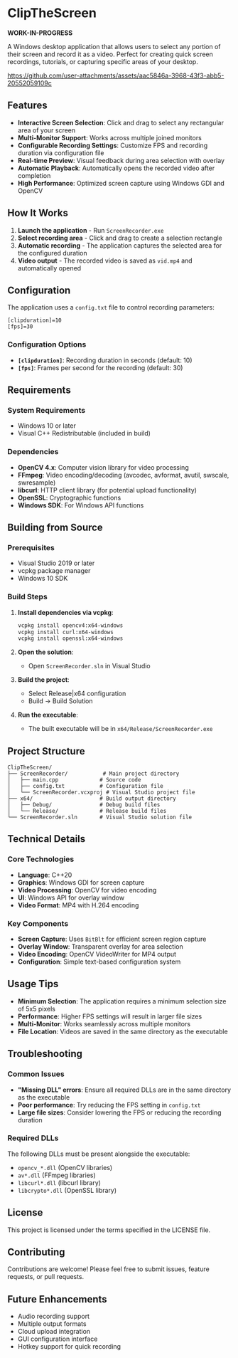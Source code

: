 # ClipTheScreen
**WORK-IN-PROGRESS**

A Windows desktop application that allows users to select any portion of their screen and record it as a video. Perfect for creating quick screen recordings, tutorials, or capturing specific areas of your desktop.

https://github.com/user-attachments/assets/aac5846a-3968-43f3-abb5-20552059109c

## Features

- **Interactive Screen Selection**: Click and drag to select any rectangular area of your screen
- **Multi-Monitor Support**: Works across multiple joined monitors
- **Configurable Recording Settings**: Customize FPS and recording duration via configuration file
- **Real-time Preview**: Visual feedback during area selection with overlay
- **Automatic Playback**: Automatically opens the recorded video after completion
- **High Performance**: Optimized screen capture using Windows GDI and OpenCV

## How It Works

1. **Launch the application** - Run `ScreenRecorder.exe`
2. **Select recording area** - Click and drag to create a selection rectangle
3. **Automatic recording** - The application captures the selected area for the configured duration
4. **Video output** - The recorded video is saved as `vid.mp4` and automatically opened

## Configuration

The application uses a `config.txt` file to control recording parameters:

```
[clipduration]=10
[fps]=30
```

### Configuration Options

- **`[clipduration]`**: Recording duration in seconds (default: 10)
- **`[fps]`**: Frames per second for the recording (default: 30)

## Requirements

### System Requirements
- Windows 10 or later
- Visual C++ Redistributable (included in build)

### Dependencies
- **OpenCV 4.x**: Computer vision library for video processing
- **FFmpeg**: Video encoding/decoding (avcodec, avformat, avutil, swscale, swresample)
- **libcurl**: HTTP client library (for potential upload functionality)
- **OpenSSL**: Cryptographic functions
- **Windows SDK**: For Windows API functions

## Building from Source

### Prerequisites
- Visual Studio 2019 or later
- vcpkg package manager
- Windows 10 SDK

### Build Steps

1. **Install dependencies via vcpkg**:
   ```bash
   vcpkg install opencv4:x64-windows
   vcpkg install curl:x64-windows
   vcpkg install openssl:x64-windows
   ```

2. **Open the solution**:
   - Open `ScreenRecorder.sln` in Visual Studio

3. **Build the project**:
   - Select Release|x64 configuration
   - Build → Build Solution

4. **Run the executable**:
   - The built executable will be in `x64/Release/ScreenRecorder.exe`

## Project Structure

```
ClipTheScreen/
├── ScreenRecorder/           # Main project directory
│   ├── main.cpp             # Source code
│   ├── config.txt           # Configuration file
│   └── ScreenRecorder.vcxproj # Visual Studio project file
├── x64/                     # Build output directory
│   ├── Debug/               # Debug build files
│   └── Release/             # Release build files
└── ScreenRecorder.sln       # Visual Studio solution file
```

## Technical Details

### Core Technologies
- **Language**: C++20
- **Graphics**: Windows GDI for screen capture
- **Video Processing**: OpenCV for video encoding
- **UI**: Windows API for overlay window
- **Video Format**: MP4 with H.264 encoding

### Key Components
- **Screen Capture**: Uses `BitBlt` for efficient screen region capture
- **Overlay Window**: Transparent overlay for area selection
- **Video Encoding**: OpenCV VideoWriter for MP4 output
- **Configuration**: Simple text-based configuration system

## Usage Tips

- **Minimum Selection**: The application requires a minimum selection size of 5x5 pixels
- **Performance**: Higher FPS settings will result in larger file sizes
- **Multi-Monitor**: Works seamlessly across multiple monitors
- **File Location**: Videos are saved in the same directory as the executable

## Troubleshooting

### Common Issues
- **"Missing DLL" errors**: Ensure all required DLLs are in the same directory as the executable
- **Poor performance**: Try reducing the FPS setting in `config.txt`
- **Large file sizes**: Consider lowering the FPS or reducing the recording duration

### Required DLLs
The following DLLs must be present alongside the executable:
- `opencv_*.dll` (OpenCV libraries)
- `av*.dll` (FFmpeg libraries)
- `libcurl*.dll` (libcurl library)
- `libcrypto*.dll` (OpenSSL library)

## License

This project is licensed under the terms specified in the LICENSE file.

## Contributing

Contributions are welcome! Please feel free to submit issues, feature requests, or pull requests.

## Future Enhancements

- Audio recording support
- Multiple output formats
- Cloud upload integration
- GUI configuration interface
- Hotkey support for quick recording
